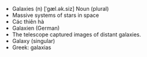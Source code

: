 - Galaxies (n)	[ˈɡæl.ək.siz]	Noun (plural)
- Massive systems of stars in space
- Các thiên hà
- Galaxien (German)
- The telescope captured images of distant galaxies.
- Galaxy (singular)
- Greek: galaxias